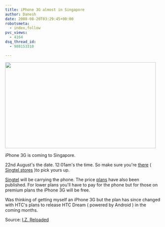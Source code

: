 ```yaml
---
title: iPhone 3G almost in Singapore
author: Danesh
date: 2008-08-20T03:29:45+00:00
robotsmeta:
  - index,follow
pvc_views:
  - 4164
dsq_thread_id:
  - 988153310

---
```

[<img loading="lazy" class="alignnone size-medium wp-image-816" title="apple-iphone-3g-singtel" src="/wp-content/uploads/2008/08/apple-iphone-3g-singtel.jpg" alt="" width="489" height="279" />][1]

iPhone 3G is coming to Singapore.

22nd August's the date. 12:01am's the time. So make sure you're [there][2] ( [Singtel stores][3] )to pick yours up.

[Singtel][4] will be carrying the phone. The price [plans][5] have also been published. For lower plans you'll have to pay for the phone but for those on premium plans the iPhone 3G will be free.

Was thinking of getting myself an iPhone 3G but the plan has since changed with HTC's plans to release HTC Dream ( powered by Android ) in the coming months.

Source: [I.Z. Reloaded][5]

 [1]: /wp-content/uploads/2008/08/apple-iphone-3g-singtel.jpg
 [2]: http://izreloaded.blogspot.com/2008/08/exclusive-singtel-iphone-updates.html
 [3]: http://home.singtel.com/customer_service/cust_serv_locateus_iphone3g.asp
 [4]: http://home.singtel.com/singtel/index.html#iphone
 [5]: http://izreloaded.blogspot.com/2008/08/official-singtel-iphone-3g-price-plans.html
